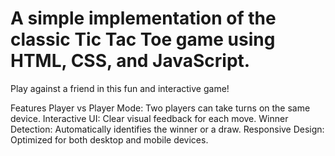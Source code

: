 # A simple implementation of the classic Tic Tac Toe game using HTML, CSS, and JavaScript.
Play against a friend in this fun and interactive game!

Features
Player vs Player Mode: Two players can take turns on the same device.
Interactive UI: Clear visual feedback for each move.
Winner Detection: Automatically identifies the winner or a draw.
Responsive Design: Optimized for both desktop and mobile devices.


